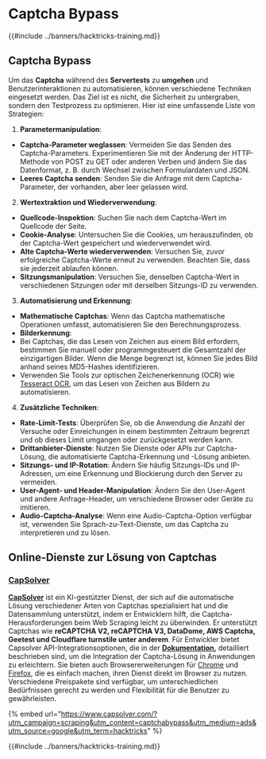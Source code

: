 # Captcha Bypass

{{#include ../banners/hacktricks-training.md}}

## Captcha Bypass

Um das **Captcha** während des **Servertests** zu **umgehen** und Benutzerinteraktionen zu automatisieren, können verschiedene Techniken eingesetzt werden. Das Ziel ist es nicht, die Sicherheit zu untergraben, sondern den Testprozess zu optimieren. Hier ist eine umfassende Liste von Strategien:

1. **Parametermanipulation**:
- **Captcha-Parameter weglassen**: Vermeiden Sie das Senden des Captcha-Parameters. Experimentieren Sie mit der Änderung der HTTP-Methode von POST zu GET oder anderen Verben und ändern Sie das Datenformat, z. B. durch Wechsel zwischen Formulardaten und JSON.
- **Leeres Captcha senden**: Senden Sie die Anfrage mit dem Captcha-Parameter, der vorhanden, aber leer gelassen wird.
2. **Wertextraktion und Wiederverwendung**:
- **Quellcode-Inspektion**: Suchen Sie nach dem Captcha-Wert im Quellcode der Seite.
- **Cookie-Analyse**: Untersuchen Sie die Cookies, um herauszufinden, ob der Captcha-Wert gespeichert und wiederverwendet wird.
- **Alte Captcha-Werte wiederverwenden**: Versuchen Sie, zuvor erfolgreiche Captcha-Werte erneut zu verwenden. Beachten Sie, dass sie jederzeit ablaufen können.
- **Sitzungsmanipulation**: Versuchen Sie, denselben Captcha-Wert in verschiedenen Sitzungen oder mit derselben Sitzungs-ID zu verwenden.
3. **Automatisierung und Erkennung**:
- **Mathematische Captchas**: Wenn das Captcha mathematische Operationen umfasst, automatisieren Sie den Berechnungsprozess.
- **Bilderkennung**:
- Bei Captchas, die das Lesen von Zeichen aus einem Bild erfordern, bestimmen Sie manuell oder programmgesteuert die Gesamtzahl der einzigartigen Bilder. Wenn die Menge begrenzt ist, können Sie jedes Bild anhand seines MD5-Hashes identifizieren.
- Verwenden Sie Tools zur optischen Zeichenerkennung (OCR) wie [Tesseract OCR](https://github.com/tesseract-ocr/tesseract), um das Lesen von Zeichen aus Bildern zu automatisieren.
4. **Zusätzliche Techniken**:
- **Rate-Limit-Tests**: Überprüfen Sie, ob die Anwendung die Anzahl der Versuche oder Einreichungen in einem bestimmten Zeitraum begrenzt und ob dieses Limit umgangen oder zurückgesetzt werden kann.
- **Drittanbieter-Dienste**: Nutzen Sie Dienste oder APIs zur Captcha-Lösung, die automatisierte Captcha-Erkennung und -Lösung anbieten.
- **Sitzungs- und IP-Rotation**: Ändern Sie häufig Sitzungs-IDs und IP-Adressen, um eine Erkennung und Blockierung durch den Server zu vermeiden.
- **User-Agent- und Header-Manipulation**: Ändern Sie den User-Agent und andere Anfrage-Header, um verschiedene Browser oder Geräte zu imitieren.
- **Audio-Captcha-Analyse**: Wenn eine Audio-Captcha-Option verfügbar ist, verwenden Sie Sprach-zu-Text-Dienste, um das Captcha zu interpretieren und zu lösen.

## Online-Dienste zur Lösung von Captchas

### [CapSolver](https://www.capsolver.com/?utm_source=google&utm_medium=ads&utm_campaign=scraping&utm_term=hacktricks&utm_content=captchabypass)

[**CapSolver**](https://www.capsolver.com/?utm_source=google&utm_medium=ads&utm_campaign=scraping&utm_term=hacktricks&utm_content=captchabypass) ist ein KI-gestützter Dienst, der sich auf die automatische Lösung verschiedener Arten von Captchas spezialisiert hat und die Datensammlung unterstützt, indem er Entwicklern hilft, die Captcha-Herausforderungen beim Web Scraping leicht zu überwinden. Er unterstützt Captchas wie **reCAPTCHA V2, reCAPTCHA V3, DataDome, AWS Captcha, Geetest und Cloudflare turnstile unter anderem**. Für Entwickler bietet Capsolver API-Integrationsoptionen, die in der [**Dokumentation**](https://docs.capsolver.com/?utm_source=github&utm_medium=banner_github&utm_campaign=fcsrv)**,** detailliert beschrieben sind, um die Integration der Captcha-Lösung in Anwendungen zu erleichtern. Sie bieten auch Browsererweiterungen für [Chrome](https://chromewebstore.google.com/detail/captcha-solver-auto-captc/pgojnojmmhpofjgdmaebadhbocahppod) und [Firefox](https://addons.mozilla.org/es/firefox/addon/capsolver-captcha-solver/), die es einfach machen, ihren Dienst direkt im Browser zu nutzen. Verschiedene Preispakete sind verfügbar, um unterschiedlichen Bedürfnissen gerecht zu werden und Flexibilität für die Benutzer zu gewährleisten.

{% embed url="https://www.capsolver.com/?utm_campaign=scraping&utm_content=captchabypass&utm_medium=ads&utm_source=google&utm_term=hacktricks" %}

{{#include ../banners/hacktricks-training.md}}
